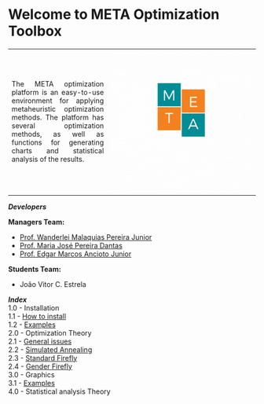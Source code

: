 <h1>Welcome to META Optimization Toolbox</h1>

<table>
<tr>
<td style="width:40%;"><p align="justify">The META optimization platform is an easy-to-use environment for applying metaheuristic optimization methods. The platform has several optimization methods, as well as functions for generating charts and statistical analysis of the results.</p></td>
<td style="width:60%;"><img src="META_LOGO.gif"/></td>  
</tr>
</table>  

_**Developers**_  

**Managers Team:**   
- [Prof. Wanderlei Malaquias Pereira Junior](http://lattes.cnpq.br/2268506213083114)  
- [Prof. Maria José Pereira Dantas](http://lattes.cnpq.br/5115002204148904)  
- [Prof. Edgar Marcos Ancioto Junior](http://lattes.cnpq.br/7117015785768463)  

**Students Team:**    
- João Vitor C. Estrela     

_**Index**_  
1.0 - Installation  
1.1 - [How to install]()  
1.2 - [Examples]()  
2.0 - Optimization Theory  
2.1 - [General issues]()   
2.2 - [Simulated Annealing]()  
2.3 - [Standard Firefly]()  
2.4 - [Gender Firefly]()    
3.0 - Graphics  
3.1 - [Examples](https://wmpjrufg.github.io/META_PLATAFORMA/CAP31000.html)   
4.0 - Statistical analysis Theory  

